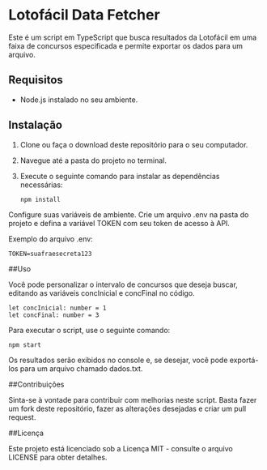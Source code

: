 # Lotofácil Data Fetcher

Este é um script em TypeScript que busca resultados da Lotofácil em uma faixa de concursos especificada e permite exportar os dados para um arquivo.

## Requisitos

- Node.js instalado no seu ambiente.

## Instalação

1. Clone ou faça o download deste repositório para o seu computador.

2. Navegue até a pasta do projeto no terminal.

3. Execute o seguinte comando para instalar as dependências necessárias:

   ```shell
   npm install

Configure suas variáveis de ambiente. Crie um arquivo .env na pasta do projeto e defina a variável TOKEN com seu token de acesso à API.

Exemplo do arquivo .env:

```
TOKEN=suafraesecreta123

```

##Uso

Você pode personalizar o intervalo de concursos que deseja buscar, editando as variáveis concInicial e concFinal no código.


```
let concInicial: number = 1
let concFinal: number = 3

```

Para executar o script, use o seguinte comando:

```
npm start

```


Os resultados serão exibidos no console e, se desejar, você pode exportá-los para um arquivo chamado dados.txt.

##Contribuições

Sinta-se à vontade para contribuir com melhorias neste script. Basta fazer um fork deste repositório, fazer as alterações desejadas e criar um pull request.

##Licença

Este projeto está licenciado sob a Licença MIT - consulte o arquivo LICENSE para obter detalhes.